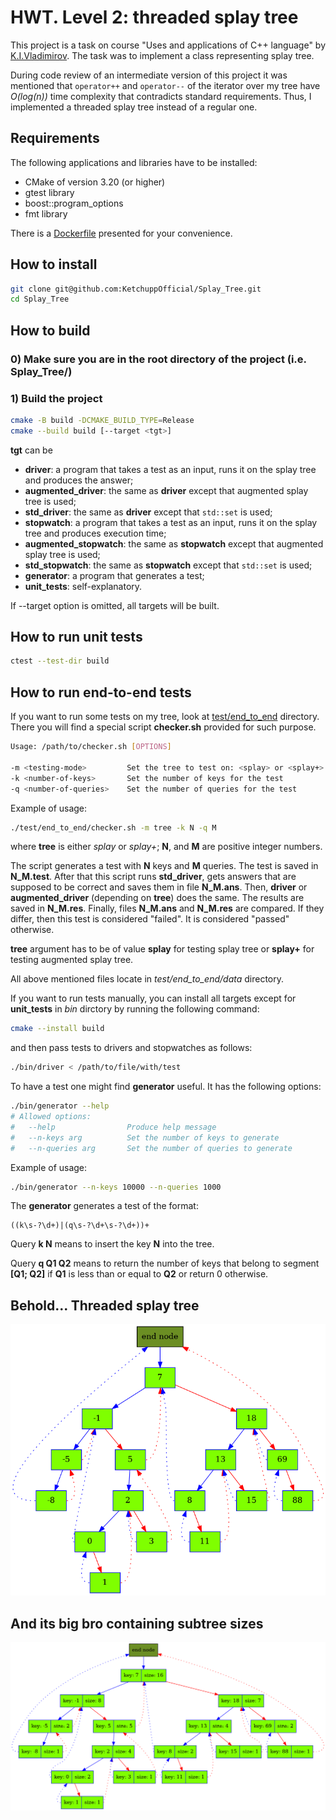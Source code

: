 # HWT. Level 2: threaded splay tree

This project is a task on course "Uses and applications of C++ language" by
[K.I.Vladimirov](https://github.com/tilir). The task was to implement a class representing splay
tree.

During code review of an intermediate version of this project it was mentioned that `operator++`
and `operator--` of the iterator over my tree have *O(log(n))* time complexity that contradicts
standard requirements. Thus, I implemented a threaded splay tree instead of a regular one.

## Requirements

The following applications and libraries have to be installed:

- CMake of version 3.20 (or higher)
- gtest library
- boost::program_options
- fmt library

There is a [Dockerfile](/Dockerfile) presented for your convenience.

## How to install

```bash
git clone git@github.com:KetchuppOfficial/Splay_Tree.git
cd Splay_Tree
```

## How to build

### 0) Make sure you are in the root directory of the project (i.e. Splay_Tree/)

### 1) Build the project

```bash
cmake -B build -DCMAKE_BUILD_TYPE=Release
cmake --build build [--target <tgt>]
```

**tgt** can be

- **driver**: a program that takes a test as an input, runs it on the splay tree and produces the
              answer;
- **augmented_driver**: the same as **driver** except that augmented splay tree is used;
- **std_driver**: the same as **driver** except that `std::set` is used;
- **stopwatch**: a program that takes a test as an input, runs it on the splay tree and produces
                 execution time;
- **augmented_stopwatch**: the same as **stopwatch** except that augmented splay tree is used;
- **std_stopwatch**: the same as **stopwatch** except that `std::set` is used;
- **generator**: a program that generates a test;
- **unit_tests**: self-explanatory.

If --target option is omitted, all targets will be built.

## How to run unit tests

```bash
ctest --test-dir build
```

## How to run end-to-end tests

If you want to run some tests on my tree, look at [test/end_to_end](/test/end_to_end/) directory.
There you will find a special script **checker.sh** provided for such purpose.

```bash
Usage: /path/to/checker.sh [OPTIONS]

-m <testing-mode>         Set the tree to test on: <splay> or <splay+>
-k <number-of-keys>       Set the number of keys for the test
-q <number-of-queries>    Set the number of queries for the test
```

Example of usage:

```bash
./test/end_to_end/checker.sh -m tree -k N -q M
```

where **tree** is either *splay* or *splay+*; **N**, and **M** are positive integer numbers.

The script generates a test with **N** keys and **M** queries. The test is saved in **N_M.test**.
After that this script runs **std_driver**, gets answers that are supposed to be correct and saves
them in file **N_M.ans**. Then, **driver** or **augmented_driver** (depending on **tree**) does the same.
The results are saved in **N_M.res**. Finally, files **N_M.ans** and **N_M.res** are compared. If
they differ, then this test is considered "failed". It is considered "passed" otherwise.

**tree** argument has to be of value **splay** for testing splay tree or **splay+** for testing
augmented splay tree.

All above mentioned files locate in *test/end_to_end/data* directory.

If you want to run tests manually, you can install all targets except for **unit_tests** in *bin*
dirctory by running the following command:

```bash
cmake --install build
```

and then pass tests to drivers and stopwatches as follows:

```bash
./bin/driver < /path/to/file/with/test
```

To have a test one might find **generator** useful. It has the following options:

```bash
./bin/generator --help
# Allowed options:
#   --help                Produce help message
#   --n-keys arg          Set the number of keys to generate
#   --n-queries arg       Set the number of queries to generate
```

Example of usage:

```bash
./bin/generator --n-keys 10000 --n-queries 1000
```

The **generator** generates a test of the format:

```
((k\s-?\d+)|(q\s-?\d+\s-?\d+))+
```

Query **k N** means to insert the key **N** into the tree.

Query **q Q1 Q2** means to return the number of keys that belong to segment **[Q1; Q2]** if
**Q1** is less than or equal to **Q2** or return 0 otherwise.

## Behold... Threaded splay tree

![dump](/images/splay_tree.png)

## And its big bro containing subtree sizes

![dump](/images/augmented_splay_tree.png)
